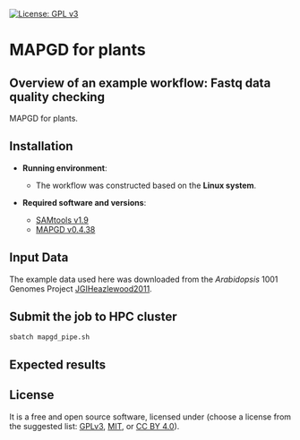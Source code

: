 [![License: GPL v3](https://img.shields.io/badge/License-GPL%20v3-blue.svg)](http://www.gnu.org/licenses/gpl-3.0)

# MAPGD for plants

## Overview of an example workflow: Fastq data quality checking

MAPGD for plants.

## Installation

- __Running environment__: 
    - The workflow was constructed based on the __Linux system__.

- __Required software and versions__: 
    - [SAMtools v1.9](http://www.htslib.org/)
    - [MAPGD v0.4.38](https://github.com/LynchLab/MAPGD) 

## Input Data

The example data used here was downloaded from the *Arabidopsis* 1001 Genomes Project [JGIHeazlewood2011](https://1001genomes.org/projects/JGIHeazlewood2011/index.html).


## Submit the job to HPC cluster

```
sbatch mapgd_pipe.sh
```

## Expected results


## License
It is a free and open source software, licensed under []() (choose a license from the suggested list:  [GPLv3](https://github.com/github/choosealicense.com/blob/gh-pages/_licenses/gpl-3.0.txt), [MIT](https://github.com/github/choosealicense.com/blob/gh-pages/LICENSE.md), or [CC BY 4.0](https://github.com/github/choosealicense.com/blob/gh-pages/_licenses/cc-by-4.0.txt)).

